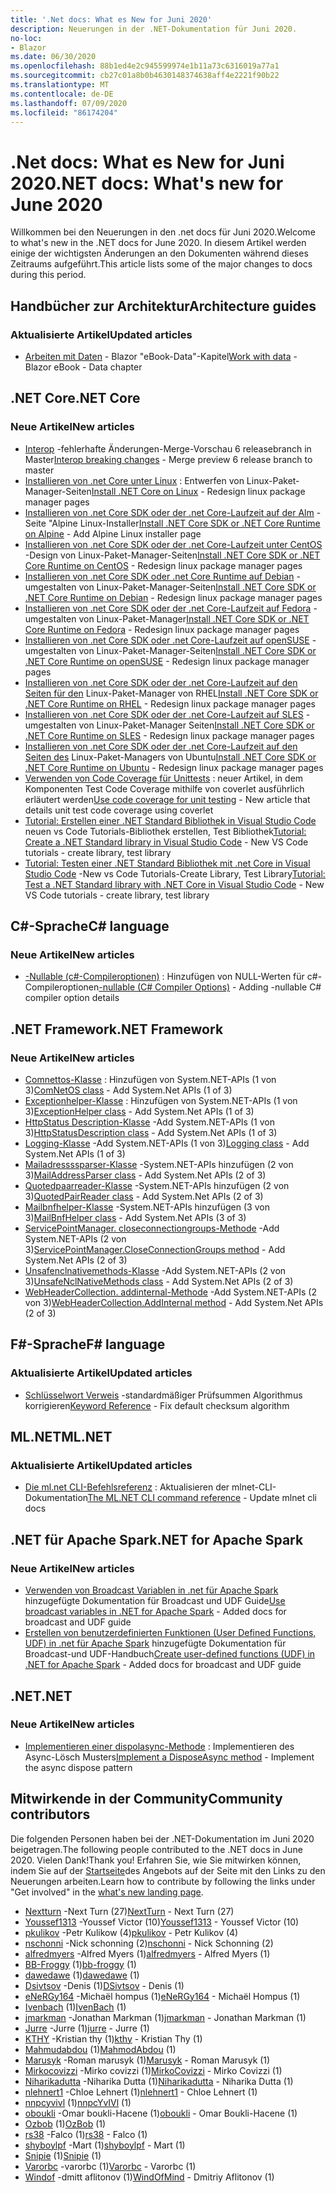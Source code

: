```yaml
---
title: '.Net docs: What es New for Juni 2020'
description: Neuerungen in der .NET-Dokumentation für Juni 2020.
no-loc:
- Blazor
ms.date: 06/30/2020
ms.openlocfilehash: 88b1ed4e2c945599974e1b11a73c6316019a77a1
ms.sourcegitcommit: cb27c01a8b0b4630148374638aff4e2221f90b22
ms.translationtype: MT
ms.contentlocale: de-DE
ms.lasthandoff: 07/09/2020
ms.locfileid: "86174204"
---
```

# <a name="net-docs-whats-new-for-june-2020"></a><span data-ttu-id="b13e1-103">.Net docs: What es New for Juni 2020</span><span class="sxs-lookup"><span data-stu-id="b13e1-103">.NET docs: What's new for June 2020</span></span>

<span data-ttu-id="b13e1-104">Willkommen bei den Neuerungen in den .net docs für Juni 2020.</span><span class="sxs-lookup"><span data-stu-id="b13e1-104">Welcome to what's new in the .NET docs for June 2020.</span></span> <span data-ttu-id="b13e1-105">In diesem Artikel werden einige der wichtigsten Änderungen an den Dokumenten während dieses Zeitraums aufgeführt.</span><span class="sxs-lookup"><span data-stu-id="b13e1-105">This article lists some of the major changes to docs during this period.</span></span>

## <a name="architecture-guides"></a><span data-ttu-id="b13e1-106">Handbücher zur Architektur</span><span class="sxs-lookup"><span data-stu-id="b13e1-106">Architecture guides</span></span>

### <a name="updated-articles"></a><span data-ttu-id="b13e1-107">Aktualisierte Artikel</span><span class="sxs-lookup"><span data-stu-id="b13e1-107">Updated articles</span></span>

- <span data-ttu-id="b13e1-108">[Arbeiten mit Daten](/dotnet/architecture/blazor-for-web-forms-developers/data)  -  Blazor "eBook-Data"-Kapitel</span><span class="sxs-lookup"><span data-stu-id="b13e1-108">[Work with data](/dotnet/architecture/blazor-for-web-forms-developers/data) - Blazor eBook - Data chapter</span></span>

## <a name="net-core"></a><span data-ttu-id="b13e1-109">.NET Core</span><span class="sxs-lookup"><span data-stu-id="b13e1-109">.NET Core</span></span>

### <a name="new-articles"></a><span data-ttu-id="b13e1-110">Neue Artikel</span><span class="sxs-lookup"><span data-stu-id="b13e1-110">New articles</span></span>

- <span data-ttu-id="b13e1-111">[Interop](/dotnet/core/compatibility/interop) -fehlerhafte Änderungen-Merge-Vorschau 6 releasebranch in Master</span><span class="sxs-lookup"><span data-stu-id="b13e1-111">[Interop breaking changes](/dotnet/core/compatibility/interop) - Merge preview 6 release branch to master</span></span>
- <span data-ttu-id="b13e1-112">[Installieren von .net Core unter Linux](/dotnet/core/install/linux) : Entwerfen von Linux-Paket-Manager-Seiten</span><span class="sxs-lookup"><span data-stu-id="b13e1-112">[Install .NET Core on Linux](/dotnet/core/install/linux) - Redesign linux package manager pages</span></span>
- <span data-ttu-id="b13e1-113">[Installieren von .net Core SDK oder der .net Core-Laufzeit auf der Alm](/dotnet/core/install/linux-alpine) -Seite "Alpine Linux-Installer</span><span class="sxs-lookup"><span data-stu-id="b13e1-113">[Install .NET Core SDK or .NET Core Runtime on Alpine](/dotnet/core/install/linux-alpine) - Add Alpine Linux installer page</span></span>
- <span data-ttu-id="b13e1-114">[Installieren von .net Core SDK oder der .net Core-Laufzeit unter CentOS](/dotnet/core/install/linux-centos) -Design von Linux-Paket-Manager-Seiten</span><span class="sxs-lookup"><span data-stu-id="b13e1-114">[Install .NET Core SDK or .NET Core Runtime on CentOS](/dotnet/core/install/linux-centos) - Redesign linux package manager pages</span></span>
- <span data-ttu-id="b13e1-115">[Installieren von .net Core SDK oder .net Core Runtime auf Debian](/dotnet/core/install/linux-debian) -umgestalten von Linux-Paket-Manager-Seiten</span><span class="sxs-lookup"><span data-stu-id="b13e1-115">[Install .NET Core SDK or .NET Core Runtime on Debian](/dotnet/core/install/linux-debian) - Redesign linux package manager pages</span></span>
- <span data-ttu-id="b13e1-116">[Installieren von .net Core SDK oder der .net Core-Laufzeit auf Fedora](/dotnet/core/install/linux-fedora) -umgestalten von Linux-Paket-Manager</span><span class="sxs-lookup"><span data-stu-id="b13e1-116">[Install .NET Core SDK or .NET Core Runtime on Fedora](/dotnet/core/install/linux-fedora) - Redesign linux package manager pages</span></span>
- <span data-ttu-id="b13e1-117">[Installieren von .net Core SDK oder .net Core-Laufzeit auf openSUSE](/dotnet/core/install/linux-opensuse) -umgestalten von Linux-Paket-Manager-Seiten</span><span class="sxs-lookup"><span data-stu-id="b13e1-117">[Install .NET Core SDK or .NET Core Runtime on openSUSE](/dotnet/core/install/linux-opensuse) - Redesign linux package manager pages</span></span>
- <span data-ttu-id="b13e1-118">[Installieren von .net Core SDK oder der .net Core-Laufzeit auf den Seiten für den](/dotnet/core/install/linux-rhel) Linux-Paket-Manager von RHEL</span><span class="sxs-lookup"><span data-stu-id="b13e1-118">[Install .NET Core SDK or .NET Core Runtime on RHEL](/dotnet/core/install/linux-rhel) - Redesign linux package manager pages</span></span>
- <span data-ttu-id="b13e1-119">[Installieren von .net Core SDK oder der .net Core-Laufzeit auf SLES](/dotnet/core/install/linux-sles) -umgestalten von Linux-Paket-Manager Seiten</span><span class="sxs-lookup"><span data-stu-id="b13e1-119">[Install .NET Core SDK or .NET Core Runtime on SLES](/dotnet/core/install/linux-sles) - Redesign linux package manager pages</span></span>
- <span data-ttu-id="b13e1-120">[Installieren von .net Core SDK oder der .net Core-Laufzeit auf den Seiten des](/dotnet/core/install/linux-ubuntu) Linux-Paket-Managers von Ubuntu</span><span class="sxs-lookup"><span data-stu-id="b13e1-120">[Install .NET Core SDK or .NET Core Runtime on Ubuntu](/dotnet/core/install/linux-ubuntu) - Redesign linux package manager pages</span></span>
- <span data-ttu-id="b13e1-121">[Verwenden von Code Coverage für Unittests](/dotnet/core/testing/unit-testing-code-coverage) : neuer Artikel, in dem Komponenten Test Code Coverage mithilfe von coverlet ausführlich erläutert werden</span><span class="sxs-lookup"><span data-stu-id="b13e1-121">[Use code coverage for unit testing](/dotnet/core/testing/unit-testing-code-coverage) - New article that details unit test code coverage using coverlet</span></span>
- <span data-ttu-id="b13e1-122">[Tutorial: Erstellen einer .NET Standard Bibliothek in Visual Studio Code](/dotnet/core/tutorials/library-with-visual-studio-code) neuen vs Code Tutorials-Bibliothek erstellen, Test Bibliothek</span><span class="sxs-lookup"><span data-stu-id="b13e1-122">[Tutorial: Create a .NET Standard library in Visual Studio Code](/dotnet/core/tutorials/library-with-visual-studio-code) - New VS Code tutorials - create library, test library</span></span>
- <span data-ttu-id="b13e1-123">[Tutorial: Testen einer .NET Standard Bibliothek mit .net Core in Visual Studio Code](/dotnet/core/tutorials/testing-library-with-visual-studio-code) -New vs Code Tutorials-Create Library, Test Library</span><span class="sxs-lookup"><span data-stu-id="b13e1-123">[Tutorial: Test a .NET Standard library with .NET Core in Visual Studio Code](/dotnet/core/tutorials/testing-library-with-visual-studio-code) - New VS Code tutorials - create library, test library</span></span>

## <a name="c-language"></a><span data-ttu-id="b13e1-124">C#-Sprache</span><span class="sxs-lookup"><span data-stu-id="b13e1-124">C# language</span></span>

### <a name="new-articles"></a><span data-ttu-id="b13e1-125">Neue Artikel</span><span class="sxs-lookup"><span data-stu-id="b13e1-125">New articles</span></span>

- <span data-ttu-id="b13e1-126">[-Nullable (c#-Compileroptionen)](/dotnet/csharp/language-reference/compiler-options/nullable-compiler-option) : Hinzufügen von NULL-Werten für c#-Compileroptionen</span><span class="sxs-lookup"><span data-stu-id="b13e1-126">[-nullable (C# Compiler Options)](/dotnet/csharp/language-reference/compiler-options/nullable-compiler-option) - Adding -nullable C# compiler option details</span></span>

## <a name="net-framework"></a><span data-ttu-id="b13e1-127">.NET Framework</span><span class="sxs-lookup"><span data-stu-id="b13e1-127">.NET Framework</span></span>

### <a name="new-articles"></a><span data-ttu-id="b13e1-128">Neue Artikel</span><span class="sxs-lookup"><span data-stu-id="b13e1-128">New articles</span></span>

- <span data-ttu-id="b13e1-129">[Comnettos-Klasse](/dotnet/framework/additional-apis/system.net.comnetos) : Hinzufügen von System.NET-APIs (1 von 3)</span><span class="sxs-lookup"><span data-stu-id="b13e1-129">[ComNetOS class](/dotnet/framework/additional-apis/system.net.comnetos) - Add System.Net APIs (1 of 3)</span></span>
- <span data-ttu-id="b13e1-130">[Exceptionhelper-Klasse](/dotnet/framework/additional-apis/system.net.exceptionhelper) : Hinzufügen von System.NET-APIs (1 von 3)</span><span class="sxs-lookup"><span data-stu-id="b13e1-130">[ExceptionHelper class](/dotnet/framework/additional-apis/system.net.exceptionhelper) - Add System.Net APIs (1 of 3)</span></span>
- <span data-ttu-id="b13e1-131">[HttpStatus Description-Klasse](/dotnet/framework/additional-apis/system.net.httpstatusdescription) -Add System.NET-APIs (1 von 3)</span><span class="sxs-lookup"><span data-stu-id="b13e1-131">[HttpStatusDescription class](/dotnet/framework/additional-apis/system.net.httpstatusdescription) - Add System.Net APIs (1 of 3)</span></span>
- <span data-ttu-id="b13e1-132">[Logging-Klasse](/dotnet/framework/additional-apis/system.net.logging) -Add System.NET-APIs (1 von 3)</span><span class="sxs-lookup"><span data-stu-id="b13e1-132">[Logging class](/dotnet/framework/additional-apis/system.net.logging) - Add System.Net APIs (1 of 3)</span></span>
- <span data-ttu-id="b13e1-133">[Mailadressssparser-Klasse](/dotnet/framework/additional-apis/system.net.mail.mailaddressparser) -System.NET-APIs hinzufügen (2 von 3)</span><span class="sxs-lookup"><span data-stu-id="b13e1-133">[MailAddressParser class](/dotnet/framework/additional-apis/system.net.mail.mailaddressparser) - Add System.Net APIs (2 of 3)</span></span>
- <span data-ttu-id="b13e1-134">[Quotedpaarreader-Klasse](/dotnet/framework/additional-apis/system.net.mail.quotedpairreader) -System.NET-APIs hinzufügen (2 von 3)</span><span class="sxs-lookup"><span data-stu-id="b13e1-134">[QuotedPairReader class](/dotnet/framework/additional-apis/system.net.mail.quotedpairreader) - Add System.Net APIs (2 of 3)</span></span>
- <span data-ttu-id="b13e1-135">[Mailbnfhelper-Klasse](/dotnet/framework/additional-apis/system.net.mime.mailbnfhelper) -System.NET-APIs hinzufügen (3 von 3)</span><span class="sxs-lookup"><span data-stu-id="b13e1-135">[MailBnfHelper class](/dotnet/framework/additional-apis/system.net.mime.mailbnfhelper) - Add System.Net APIs (3 of 3)</span></span>
- <span data-ttu-id="b13e1-136">[ServicePointManager. closeconnectiongroups-Methode](/dotnet/framework/additional-apis/system.net.servicepointmanager.closeconnectiongroups) -Add System.NET-APIs (2 von 3)</span><span class="sxs-lookup"><span data-stu-id="b13e1-136">[ServicePointManager.CloseConnectionGroups method](/dotnet/framework/additional-apis/system.net.servicepointmanager.closeconnectiongroups) - Add System.Net APIs (2 of 3)</span></span>
- <span data-ttu-id="b13e1-137">[Unsafenclnativemethods-Klasse](/dotnet/framework/additional-apis/system.net.unsafenclnativemethods) -Add System.NET-APIs (2 von 3)</span><span class="sxs-lookup"><span data-stu-id="b13e1-137">[UnsafeNclNativeMethods class](/dotnet/framework/additional-apis/system.net.unsafenclnativemethods) - Add System.Net APIs (2 of 3)</span></span>
- <span data-ttu-id="b13e1-138">[WebHeaderCollection. addinternal-Methode](/dotnet/framework/additional-apis/system.net.webheadercollection.addinternal) -Add System.NET-APIs (2 von 3)</span><span class="sxs-lookup"><span data-stu-id="b13e1-138">[WebHeaderCollection.AddInternal method](/dotnet/framework/additional-apis/system.net.webheadercollection.addinternal) - Add System.Net APIs (2 of 3)</span></span>

## <a name="f-language"></a><span data-ttu-id="b13e1-139">F#-Sprache</span><span class="sxs-lookup"><span data-stu-id="b13e1-139">F# language</span></span>

### <a name="updated-articles"></a><span data-ttu-id="b13e1-140">Aktualisierte Artikel</span><span class="sxs-lookup"><span data-stu-id="b13e1-140">Updated articles</span></span>

- <span data-ttu-id="b13e1-141">[Schlüsselwort Verweis](/dotnet/fsharp/language-reference/keyword-reference) -standardmäßiger Prüfsummen Algorithmus korrigieren</span><span class="sxs-lookup"><span data-stu-id="b13e1-141">[Keyword Reference](/dotnet/fsharp/language-reference/keyword-reference) - Fix default checksum algorithm</span></span>

## <a name="mlnet"></a><span data-ttu-id="b13e1-142">ML.NET</span><span class="sxs-lookup"><span data-stu-id="b13e1-142">ML.NET</span></span>

### <a name="updated-articles"></a><span data-ttu-id="b13e1-143">Aktualisierte Artikel</span><span class="sxs-lookup"><span data-stu-id="b13e1-143">Updated articles</span></span>

- <span data-ttu-id="b13e1-144">[Die ml.net CLI-Befehlsreferenz](/dotnet/machine-learning/reference/ml-net-cli-reference) : Aktualisieren der mlnet-CLI-Dokumentation</span><span class="sxs-lookup"><span data-stu-id="b13e1-144">[The ML.NET CLI command reference](/dotnet/machine-learning/reference/ml-net-cli-reference) - Update mlnet cli docs</span></span>

## <a name="net-for-apache-spark"></a><span data-ttu-id="b13e1-145">.NET für Apache Spark</span><span class="sxs-lookup"><span data-stu-id="b13e1-145">.NET for Apache Spark</span></span>

### <a name="new-articles"></a><span data-ttu-id="b13e1-146">Neue Artikel</span><span class="sxs-lookup"><span data-stu-id="b13e1-146">New articles</span></span>

- <span data-ttu-id="b13e1-147">[Verwenden von Broadcast Variablen in .net für Apache Spark](/dotnet/spark/how-to-guides/broadcast-guide) hinzugefügte Dokumentation für Broadcast und UDF Guide</span><span class="sxs-lookup"><span data-stu-id="b13e1-147">[Use broadcast variables in .NET for Apache Spark](/dotnet/spark/how-to-guides/broadcast-guide) - Added docs for broadcast and UDF guide</span></span>
- <span data-ttu-id="b13e1-148">[Erstellen von benutzerdefinierten Funktionen (User Defined Functions, UDF) in .net für Apache Spark](/dotnet/spark/how-to-guides/udf-guide) hinzugefügte Dokumentation für Broadcast-und UDF-Handbuch</span><span class="sxs-lookup"><span data-stu-id="b13e1-148">[Create user-defined functions (UDF) in .NET for Apache Spark](/dotnet/spark/how-to-guides/udf-guide) - Added docs for broadcast and UDF guide</span></span>

## <a name="net"></a><span data-ttu-id="b13e1-149">.NET</span><span class="sxs-lookup"><span data-stu-id="b13e1-149">.NET</span></span>

### <a name="new-articles"></a><span data-ttu-id="b13e1-150">Neue Artikel</span><span class="sxs-lookup"><span data-stu-id="b13e1-150">New articles</span></span>

- <span data-ttu-id="b13e1-151">[Implementieren einer dispolasync-Methode](/dotnet/standard/garbage-collection/implementing-disposeasync) : Implementieren des Async-Lösch Musters</span><span class="sxs-lookup"><span data-stu-id="b13e1-151">[Implement a DisposeAsync method](/dotnet/standard/garbage-collection/implementing-disposeasync) - Implement the async dispose pattern</span></span>

## <a name="community-contributors"></a><span data-ttu-id="b13e1-152">Mitwirkende in der Community</span><span class="sxs-lookup"><span data-stu-id="b13e1-152">Community contributors</span></span>

<span data-ttu-id="b13e1-153">Die folgenden Personen haben bei der .NET-Dokumentation im Juni 2020 beigetragen.</span><span class="sxs-lookup"><span data-stu-id="b13e1-153">The following people contributed to the .NET docs in June 2020.</span></span> <span data-ttu-id="b13e1-154">Vielen Dank!</span><span class="sxs-lookup"><span data-stu-id="b13e1-154">Thank you!</span></span> <span data-ttu-id="b13e1-155">Erfahren Sie, wie Sie mitwirken können, indem Sie auf der [Startseite](index.yml)des Angebots auf der Seite mit den Links zu den Neuerungen arbeiten.</span><span class="sxs-lookup"><span data-stu-id="b13e1-155">Learn how to contribute by following the links under "Get involved" in the [what's new landing page](index.yml).</span></span>

- <span data-ttu-id="b13e1-156">[Nextturn](https://github.com/NextTurn) -Next Turn (27)</span><span class="sxs-lookup"><span data-stu-id="b13e1-156">[NextTurn](https://github.com/NextTurn) - Next Turn (27)</span></span>
- <span data-ttu-id="b13e1-157">[Youssef1313](https://github.com/Youssef1313) -Youssef Victor (10)</span><span class="sxs-lookup"><span data-stu-id="b13e1-157">[Youssef1313](https://github.com/Youssef1313) - Youssef Victor (10)</span></span>
- <span data-ttu-id="b13e1-158">[pkulikov](https://github.com/pkulikov) -Petr Kulikow (4)</span><span class="sxs-lookup"><span data-stu-id="b13e1-158">[pkulikov](https://github.com/pkulikov) - Petr Kulikov (4)</span></span>
- <span data-ttu-id="b13e1-159">[nschonni](https://github.com/nschonni) -Nick schonning (2)</span><span class="sxs-lookup"><span data-stu-id="b13e1-159">[nschonni](https://github.com/nschonni) - Nick Schonning (2)</span></span>
- <span data-ttu-id="b13e1-160">[alfredmyers](https://github.com/alfredmyers) -Alfred Myers (1)</span><span class="sxs-lookup"><span data-stu-id="b13e1-160">[alfredmyers](https://github.com/alfredmyers) - Alfred Myers (1)</span></span>
- <span data-ttu-id="b13e1-161">[BB-Froggy](https://github.com/bb-froggy) (1)</span><span class="sxs-lookup"><span data-stu-id="b13e1-161">[bb-froggy](https://github.com/bb-froggy) (1)</span></span>
- <span data-ttu-id="b13e1-162">[dawedawe](https://github.com/dawedawe) (1)</span><span class="sxs-lookup"><span data-stu-id="b13e1-162">[dawedawe](https://github.com/dawedawe) (1)</span></span>
- <span data-ttu-id="b13e1-163">[Dsivtsov](https://github.com/DSivtsov) -Denis (1)</span><span class="sxs-lookup"><span data-stu-id="b13e1-163">[DSivtsov](https://github.com/DSivtsov) - Denis (1)</span></span>
- <span data-ttu-id="b13e1-164">[eNeRGy164](https://github.com/eNeRGy164) -Michaël hompus (1)</span><span class="sxs-lookup"><span data-stu-id="b13e1-164">[eNeRGy164](https://github.com/eNeRGy164) - Michaël Hompus (1)</span></span>
- <span data-ttu-id="b13e1-165">[Ivenbach](https://github.com/IvenBach) (1)</span><span class="sxs-lookup"><span data-stu-id="b13e1-165">[IvenBach](https://github.com/IvenBach) (1)</span></span>
- <span data-ttu-id="b13e1-166">[jmarkman](https://github.com/jmarkman) -Jonathan Markman (1)</span><span class="sxs-lookup"><span data-stu-id="b13e1-166">[jmarkman](https://github.com/jmarkman) - Jonathan Markman (1)</span></span>
- <span data-ttu-id="b13e1-167">[Jurre](https://github.com/jurre) -Jurre (1)</span><span class="sxs-lookup"><span data-stu-id="b13e1-167">[jurre](https://github.com/jurre) - Jurre (1)</span></span>
- <span data-ttu-id="b13e1-168">[KTHY](https://github.com/kthy) -Kristian thy (1)</span><span class="sxs-lookup"><span data-stu-id="b13e1-168">[kthy](https://github.com/kthy) - Kristian Thy (1)</span></span>
- <span data-ttu-id="b13e1-169">[Mahmudabdou](https://github.com/MahmodAbdou) (1)</span><span class="sxs-lookup"><span data-stu-id="b13e1-169">[MahmodAbdou](https://github.com/MahmodAbdou) (1)</span></span>
- <span data-ttu-id="b13e1-170">[Marusyk](https://github.com/Marusyk) -Roman marusyk (1)</span><span class="sxs-lookup"><span data-stu-id="b13e1-170">[Marusyk](https://github.com/Marusyk) - Roman Marusyk (1)</span></span>
- <span data-ttu-id="b13e1-171">[Mirkocovizzi](https://github.com/MirkoCovizzi) -Mirko covizzi (1)</span><span class="sxs-lookup"><span data-stu-id="b13e1-171">[MirkoCovizzi](https://github.com/MirkoCovizzi) - Mirko Covizzi (1)</span></span>
- <span data-ttu-id="b13e1-172">[Niharikadutta](https://github.com/Niharikadutta) -Niharika Dutta (1)</span><span class="sxs-lookup"><span data-stu-id="b13e1-172">[Niharikadutta](https://github.com/Niharikadutta) - Niharika Dutta (1)</span></span>
- <span data-ttu-id="b13e1-173">[nlehnert1](https://github.com/nlehnert1) -Chloe Lehnert (1)</span><span class="sxs-lookup"><span data-stu-id="b13e1-173">[nlehnert1](https://github.com/nlehnert1) - Chloe Lehnert (1)</span></span>
- <span data-ttu-id="b13e1-174">[nnpcyvivl](https://github.com/nnpcYvIVl) (1)</span><span class="sxs-lookup"><span data-stu-id="b13e1-174">[nnpcYvIVl](https://github.com/nnpcYvIVl) (1)</span></span>
- <span data-ttu-id="b13e1-175">[oboukli](https://github.com/oboukli) -Omar boukli-Hacene (1)</span><span class="sxs-lookup"><span data-stu-id="b13e1-175">[oboukli](https://github.com/oboukli) - Omar Boukli-Hacene (1)</span></span>
- <span data-ttu-id="b13e1-176">[Ozbob](https://github.com/OzBob) (1)</span><span class="sxs-lookup"><span data-stu-id="b13e1-176">[OzBob](https://github.com/OzBob) (1)</span></span>
- <span data-ttu-id="b13e1-177">[rs38](https://github.com/rs38) -Falco (1)</span><span class="sxs-lookup"><span data-stu-id="b13e1-177">[rs38](https://github.com/rs38) - Falco (1)</span></span>
- <span data-ttu-id="b13e1-178">[shyboylpf](https://github.com/shyboylpf) -Mart (1)</span><span class="sxs-lookup"><span data-stu-id="b13e1-178">[shyboylpf](https://github.com/shyboylpf) - Mart (1)</span></span>
- <span data-ttu-id="b13e1-179">[Snipie](https://github.com/Snipie) (1)</span><span class="sxs-lookup"><span data-stu-id="b13e1-179">[Snipie](https://github.com/Snipie) (1)</span></span>
- <span data-ttu-id="b13e1-180">[Varorbc](https://github.com/Varorbc) -varorbc (1)</span><span class="sxs-lookup"><span data-stu-id="b13e1-180">[Varorbc](https://github.com/Varorbc) - Varorbc (1)</span></span>
- <span data-ttu-id="b13e1-181">[Windof](https://github.com/WindOfMind) -dmitt aflitonov (1)</span><span class="sxs-lookup"><span data-stu-id="b13e1-181">[WindOfMind](https://github.com/WindOfMind) - Dmitriy Aflitonov (1)</span></span>
